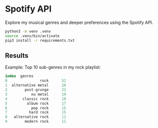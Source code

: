 # Spotify API

Explore my musical genres and deeper preferences using the Spotify API.

```bash
python3 -m venv .venv
source .venv/bin/activate
pip3 install -r requirements.txt
```


## Results

Example:
Top 10 sub-genres in my rock playlist:


```sql
index  genres
0               rock      52
1  alternative metal      26
2        post-grunge      22
3           nu metal      19
4       classic rock      18
5         album rock      17
6           pop rock      15
7          hard rock      15
8   alternative rock      11
9        modern rock      11
```